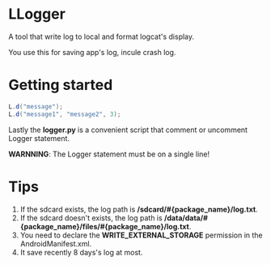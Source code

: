 # LLogger
A tool that write log to local and format logcat's display.

You use this for saving app's log, incule crash log.

# Getting started
``` java
L.d("message");
L.d("message1", "message2", 3);
```
 
 Lastly the **logger.py** is a convenient script that comment or uncomment Logger statement.  

**WARNNING**: The Logger statement must be on a single line!

# Tips
1. If the sdcard exists, the log path is **/sdcard/#{package_name}/log.txt**.
2. If the sdcard doesn't exists, the log path is **/data/data/#{package_name}/files/#{package_name}/log.txt**.
3. You need to declare the **WRITE_EXTERNAL_STORAGE** permission in the AndroidManifest.xml.
4. It save recently 8 days's log at most.
